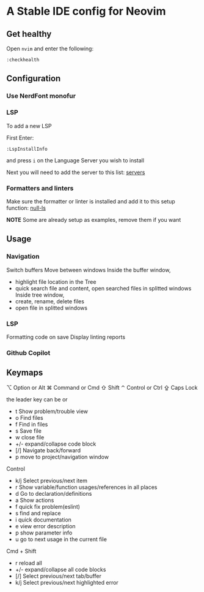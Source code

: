 # A Stable IDE config for Neovim

## Get healthy

Open `nvim` and enter the following:

```
:checkhealth
```

## Configuration

### Use NerdFont monofur

### LSP

To add a new LSP

First Enter:

```
:LspInstallInfo
```

and press `i` on the Language Server you wish to install

Next you will need to add the server to this list: [servers](https://github.com/LunarVim/nvim-basic-ide/blob/8b9ec3bffe8c8577042baf07c75408532a733fea/lua/user/lsp/lsp-installer.lua#L6)

### Formatters and linters

Make sure the formatter or linter is installed and add it to this setup function: [null-ls](https://github.com/LunarVim/nvim-basic-ide/blob/8b9ec3bffe8c8577042baf07c75408532a733fea/lua/user/lsp/null-ls.lua#L13)

**NOTE** Some are already setup as examples, remove them if you want

## Usage

### Navigation

Switch buffers
Move between windows
Inside the buffer window,
  - highlight file location in the Tree
  - quick search file and content, open searched files in splitted windows
Inside tree window,
  - create, rename, delete files
  - open file in splitted windows

### LSP
Formatting code on save
Display linting reports

### Github Copilot

## Keymaps

⌥ Option or Alt
⌘ Command or Cmd
⇧ Shift
⌃ Control or Ctrl
⇪ Caps Lock

the leader key can be <cmd> or <space>

- t Show problem/trouble view
- o Find files
- f Find in files
- s Save file
- w close file
- +/- expand/collapse code block
- [/] Navigate back/forward
- p move to project/navigation window

Control

- k/j Select previous/next item
- r Show variable/function usages/references in all places
- d Go to declaration/definitions
- a Show actions
- f quick fix problem(eslint)
- s find and replace
- i quick documentation
- e view error description
- p show parameter info
- u go to next usage in the current file

Cmd + Shift

- r reload all
- +/- expand/collapse all code blocks
- [/] Select previous/next tab/buffer
- k/j Select previous/next highlighted error
